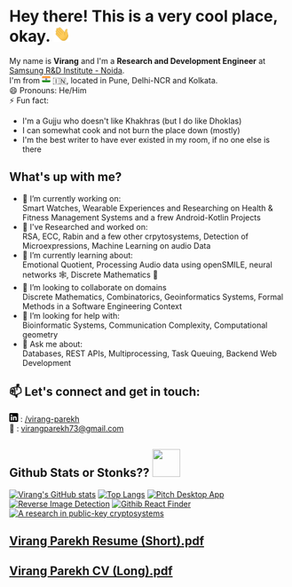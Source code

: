 # Hey there! This is a very cool place, okay. <img src="https://raw.githubusercontent.com/VirangParekh/VirangParekh/main/wave.gif" width="30px">

My name is **Virang** and I'm a **Research and Development Engineer** at [Samsung R&D Institute - Noida]([https://research.samsung.com/sri-n]). <br>
I'm from <img src="https://raw.githubusercontent.com/VirangParekh/VirangParekh/main/inidan-flag.png" witdth="15px" height="15px"> 🇮🇳, located in Pune, Delhi-NCR and Kolkata. <br>
😄 Pronouns: He/Him <br>
⚡ Fun fact:
  - I'm a Gujju who doesn't like Khakhras (but I do like Dhoklas)
  - I can somewhat cook and not burn the place down (mostly)
  - I'm the best writer to have ever existed in my room, if no one else is there

## What's up with me?
- 🔭 I’m currently working on: <br>
  Smart Watches, Wearable Experiences and Researching on Health & Fitness Management Systems and a frew Android-Kotlin Projects
- 🔬 I've Researched and worked on: <br>
  RSA, ECC, Rabin and a few other crpytosystems, Detection of Microexpressions, Machine Learning on audio Data
- 🌱 I’m currently learning about: <br>
  Emotional Quotient, Processing Audio data using openSMILE, neural networks 🕸️, Discrete Mathematics 🧮
- 👯 I’m looking to collaborate on domains <br>
  Discrete Mathematics, Combinatorics, Geoinformatics Systems, Formal Methods in a Software Engineering Context
- 🤔 I’m looking for help with: <br>
  Bioinformatic Systems, Communication Complexity, Computational geometry
- 💬 Ask me about: <br>
  Databases, REST APIs, Multiprocessing, Task Queuing, Backend Web Development 


## 📫 Let's connect and get in touch:    
<!--    ![Twitter](http://i.imgur.com/wWzX9uB.png) : [/scoietyuncle](https://twitter.com/societyuncle) </br> -->
   ![LinkedIn](https://raw.githubusercontent.com/VirangParekh/VirangParekh/main/linkedin-3-16.png ) : [/virang-parekh](https://www.linkedin.com/in/virang-parekh/) </br>
   📧 : virangparekh73@gmail.com </br>
   
## Github Stats or Stonks?? <img src="https://user-images.githubusercontent.com/44228173/113404017-2267cb00-93c5-11eb-93fe-29c85cc6089d.png" width="50px" height="50px">

[![Virang's GitHub stats](https://github-readme-stats.vercel.app/api?username=VirangParekh&show_icons=true&theme=merko&count_private=true)](https://github.com/anuraghazra/github-readme-stats)
[![Top Langs](https://github-readme-stats.vercel.app/api/top-langs/?username=VirangParekh&langs_count=8&theme=merko&layout=compact)](https://github.com/anuraghazra/github-readme-stats)
[![Pitch Desktop App](https://github-readme-stats.vercel.app/api/pin/?username=VirangParekh&show_icons=true&repo=Pitch-Desktop-App&theme=merko&show_owner=true)](https://github.com/anuraghazra/github-readme-stats)
[![Reverse Image Detection](https://github-readme-stats.vercel.app/api/pin/?username=VirangParekh&show_icons=true&repo=Reverse-Image-Detection&theme=merko&show_owner=true)](https://github.com/anuraghazra/github-readme-stats)
[![Githib React Finder](https://github-readme-stats.vercel.app/api/pin/?username=VirangParekh&repo=Github-Finder-React&show_owner=true&theme=merko)](https://github.com/anuraghazra/github-readme-stats)
[![A research in public-key cryptosystems](https://github-readme-stats.vercel.app/api/pin/?username=VirangParekh&repo=Rabin-Research&show_owner=true&theme=merko)](https://github.com/anuraghazra/github-readme-stats)
<!---[![EQ Analysis using Audio Visual Data](https://github-readme-stats.vercel.app/api/pin/?username=VirangParekh&repo=Automated-EQ&show_owner=true&theme=merko)]#(https://github.com/anuraghazra/github-readme-stats) -->



## [Virang Parekh Resume (Short).pdf](https://github.com/VirangParekh/VirangParekh/files/6249715/Virang.Parekh.Resume.Short.pdf)

## [Virang Parekh CV (Long).pdf](https://github.com/VirangParekh/VirangParekh/files/6249718/Virang.Parekh.CV.Long.pdf)

